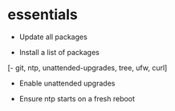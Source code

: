 # essentials

* Update all packages

* Install a list of packages


 [- git, ntp, unattended-upgrades, tree, ufw, curl]
 
* Enable unattended upgrades


* Ensure ntp starts on a fresh reboot
